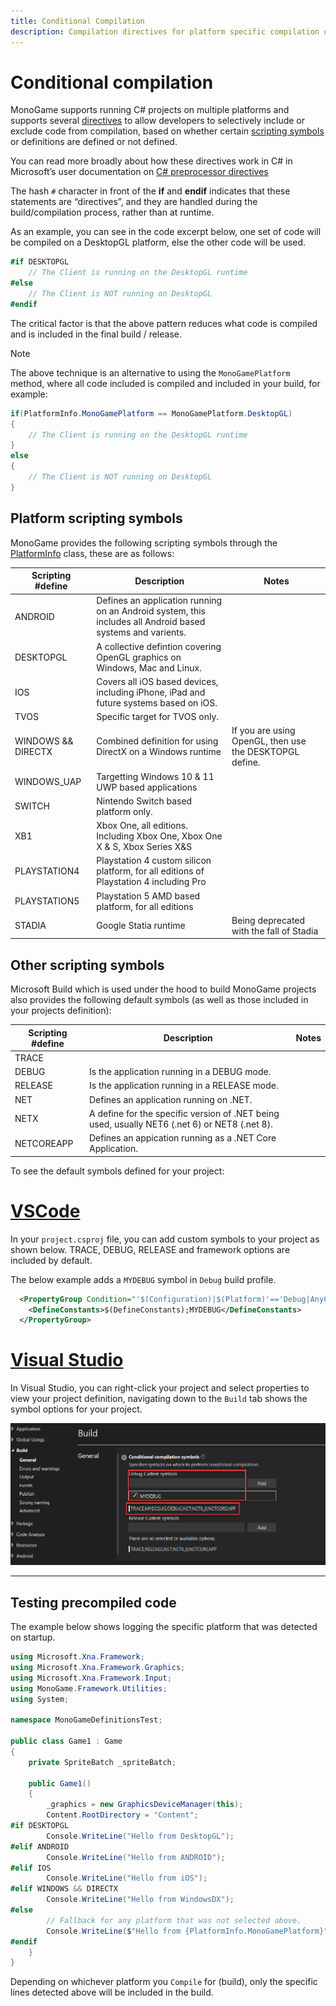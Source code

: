 ```yaml
---
title: Conditional Compilation
description: Compilation directives for platform specific compilation of code.
---
```


# Conditional compilation

MonoGame supports running C# projects on multiple platforms and supports several [directives](https://docs.microsoft.com/en-us/dotnet/csharp/language-reference/preprocessor-directives) to allow developers to selectively include or exclude code from compilation, based on whether certain [scripting symbols](https://learn.microsoft.com/en-us/dotnet/core/diagnostics/symbols) or definitions are defined or not defined.

You can read more broadly about how these directives work in C# in Microsoft’s user documentation on [C# preprocessor directives](https://docs.microsoft.com/en-us/dotnet/csharp/language-reference/preprocessor-directives)

The hash `#` character in front of the **if** and **endif** indicates that these statements are “directives”, and they are handled during the build/compilation process, rather than at runtime.

As an example, you can see in the code excerpt below, one set of code will be compiled on a DesktopGL platform, else the other code will be used.

```csharp
#if DESKTOPGL
    // The Client is running on the DesktopGL runtime
#else
    // The Client is NOT running on DesktopGL
#endif
```

The critical factor is that the above pattern reduces what code is compiled and is included in the final build / release.

> [!NOTE]
> The above technique is an alternative to using the `MonoGamePlatform` method, where all code included is compiled and included in your build, for example:
>
> ```csharp
> if(PlatformInfo.MonoGamePlatform == MonoGamePlatform.DesktopGL)
> {
>     // The Client is running on the DesktopGL runtime
> }
> else
> {
>     // The Client is NOT running on DesktopGL
> }
> ```

## Platform scripting symbols

MonoGame provides the following scripting symbols through the [PlatformInfo](https://github.com/MonoGame/MonoGame/blob/develop/MonoGame.Framework/Utilities/PlatformInfo.cs) class, these are as follows:

|Scripting #define|Description|Notes|
|-|-|-|
|ANDROID|Defines an application running on an Android system, this includes all Android based systems and varients.||
|DESKTOPGL|A collective defintion covering OpenGL graphics on Windows, Mac and Linux.||
|IOS|Covers all iOS based devices, including iPhone, iPad and future systems based on iOS.||
|TVOS|Specific target for TVOS only.||
|WINDOWS && DIRECTX|Combined definition for using DirectX on a Windows runtime|If you are using OpenGL, then use the DESKTOPGL define.|
|WINDOWS_UAP|Targetting Windows 10 & 11 UWP based applications||
|SWITCH|Nintendo Switch based platform only.||
|XB1|Xbox One, all editions. Including Xbox One, Xbox One X & S, Xbox Series X&S||
|PLAYSTATION4|Playstation 4 custom silicon platform, for all editions of Playstation 4 including Pro||
|PLAYSTATION5|Playstation 5 AMD based platform, for all editions||
|STADIA|Google Statia runtime|Being deprecated with the fall of Stadia|

## Other scripting symbols

Microsoft Build which is used under the hood to build MonoGame projects also provides the following default symbols (as well as those included in your projects definition):

|Scripting #define|Description|Notes|
|-|-|-|
|TRACE|||
|DEBUG|Is the application running in a DEBUG mode.||
|RELEASE|Is the application running in a RELEASE mode.||
|NET|Defines an application running on .NET.||
|NETX|A define for the specific version of .NET being used, usually NET6 (.net 6) or NET8 (.net 8).||
|NETCOREAPP|Defines an appication running as a .NET Core Application.||

To see the default symbols defined for your project:

# [VSCode](#tab/vscode)

In your `project.csproj` file, you can add custom symbols to your project as shown below.  TRACE, DEBUG, RELEASE and framework options are included by default.

The below example adds a `MYDEBUG` symbol in `Debug` build profile.

```xml
  <PropertyGroup Condition="'$(Configuration)|$(Platform)'=='Debug|AnyCPU'">
    <DefineConstants>$(DefineConstants);MYDEBUG</DefineConstants>
  </PropertyGroup>
```

# [Visual Studio](#tab/vs)

In Visual Studio, you can right-click your project and select properties to view your project definition, navigating down to the `Build` tab shows the symbol options for your project.

![Visual Studio Build properties](images/vsprojectbuildproperties.png)

---

## Testing precompiled code

The example below shows logging the specific platform that was detected on startup.

```csharp
using Microsoft.Xna.Framework;
using Microsoft.Xna.Framework.Graphics;
using Microsoft.Xna.Framework.Input;
using MonoGame.Framework.Utilities;
using System;

namespace MonoGameDefinitionsTest;

public class Game1 : Game
{
    private SpriteBatch _spriteBatch;

    public Game1()
    {
        _graphics = new GraphicsDeviceManager(this);
        Content.RootDirectory = "Content";
#if DESKTOPGL
        Console.WriteLine("Hello from DesktopGL");
#elif ANDROID
        Console.WriteLine("Hello from ANDROID");
#elif IOS
        Console.WriteLine("Hello from iOS");
#elif WINDOWS && DIRECTX
        Console.WriteLine("Hello from WindowsDX");
#else
        // Fallback for any platform that was not selected above.
        Console.WriteLine($"Hello from {PlatformInfo.MonoGamePlatform}");
#endif
    }
}
```

Depending on whichever platform you `Compile` for (build), only the specific lines detected above will be included in the build.